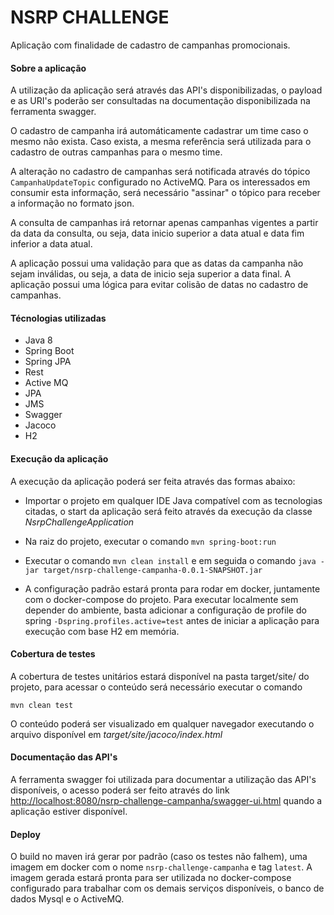 # NSRP CHALLENGE

Aplicação com finalidade de cadastro de campanhas promocionais.

#### Sobre a aplicação

A utilização da aplicação será através das API's disponibilizadas, o payload e as URI's poderão ser consultadas na documentação
disponibilizada na ferramenta swagger.

O cadastro de campanha irá automáticamente cadastrar um time caso o mesmo não exista. Caso exista, a mesma referência será 
utilizada para o cadastro de outras campanhas para o mesmo time. 

A alteração no cadastro de campanhas será notificada através do tópico ``CampanhaUpdateTopic`` configurado no ActiveMQ. 
Para os interessados em consumir esta informação, será necessário "assinar" o tópico para receber a informação
no formato json.

A consulta de campanhas irá retornar apenas campanhas vigentes a partir da data da consulta, ou seja, data inicio superior 
a data atual e data fim inferior a data atual.

A aplicação possui uma validação para que as datas da campanha não sejam inválidas, ou seja, a data de inicio seja superior
a data final. A aplicação possui uma lógica para evitar colisão de datas no cadastro de campanhas.

#### Técnologias utilizadas

* Java 8
* Spring Boot
* Spring JPA
* Rest
* Active MQ
* JPA
* JMS
* Swagger
* Jacoco
* H2

#### Execução da aplicação

A execução da aplicação poderá ser feita através das formas abaixo: 

* Importar o projeto em qualquer IDE Java compatível com as tecnologias citadas, o start
  da aplicação será feito através da execução da classe _NsrpChallengeApplication_

* Na raiz do projeto, executar o comando `mvn spring-boot:run`

* Executar o comando `mvn clean install` e em seguida o comando `java -jar target/nsrp-challenge-campanha-0.0.1-SNAPSHOT.jar`

* A configuração padrão estará pronta para rodar em docker, juntamente com o docker-compose do projeto.
Para executar localmente sem depender do ambiente, basta adicionar a configuração de profile do spring `-Dspring.profiles.active=test`
antes de iniciar a aplicação para execução com base H2 em memória.

#### Cobertura de testes

A cobertura de testes unitários estará disponível na pasta target/site/ do projeto, para acessar o conteúdo será necessário
executar o comando

`mvn clean test`

O conteúdo poderá ser visualizado em qualquer navegador executando o arquivo disponível em _target/site/jacoco/index.html_

#### Documentação das API's

A ferramenta swagger foi utilizada para documentar a utilização das API's disponíveis, o acesso poderá ser feito através
do link [http://localhost:8080/nsrp-challenge-campanha/swagger-ui.html](http://localhost:8080/nsrp-challenge-campanha/swagger-ui.html)  quando a aplicação
estiver disponível.

#### Deploy

O build no maven irá gerar por padrão (caso os testes não falhem), uma imagem em docker com o nome `nsrp-challenge-campanha`
e tag `latest`. A imagem gerada estará pronta para ser utilizada no docker-compose configurado para trabalhar com os 
demais serviços disponíveis, o banco de dados Mysql e o ActiveMQ.




